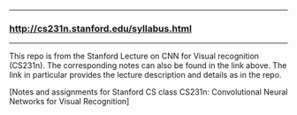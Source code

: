 
------------
### http://cs231n.stanford.edu/syllabus.html
--------------


This repo is from the Stanford Lecture on CNN for Visual recognition (CS231n). The corresponding notes can also be found in the link above. The link in particular provides the lecture description and details as in the repo.

[Notes and assignments for Stanford CS class CS231n: Convolutional Neural Networks for Visual Recognition]
